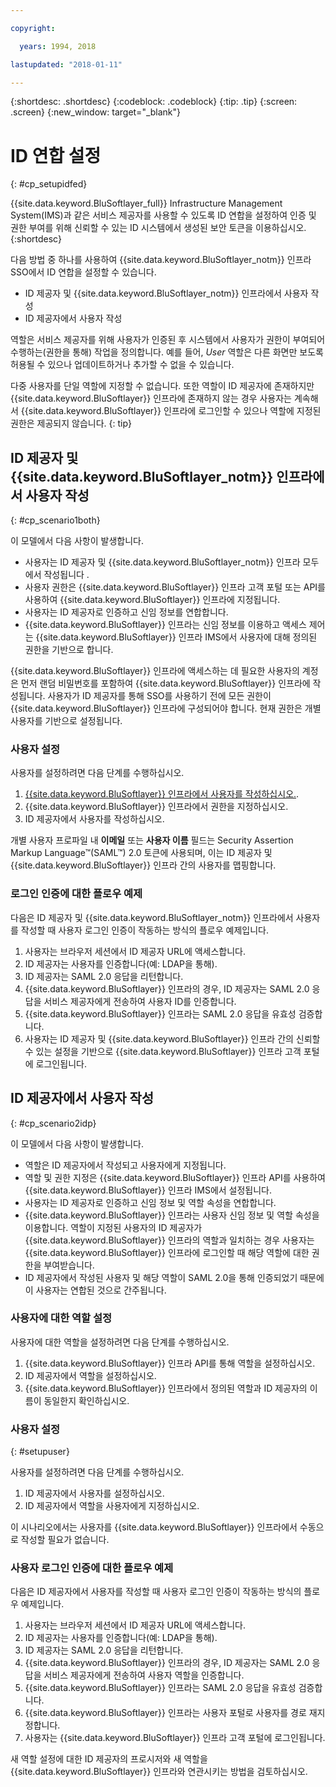```yaml
---

copyright:

  years: 1994, 2018

lastupdated: "2018-01-11"

---
```


{:shortdesc: .shortdesc}
{:codeblock: .codeblock}
{:tip: .tip}
{:screen: .screen}
{:new_window: target="_blank"}

# ID 연합 설정
{: #cp_setupidfed}

{{site.data.keyword.BluSoftlayer_full}} Infrastructure Management System(IMS)과 같은 서비스 제공자를 사용할 수 있도록 ID 연합을 설정하여
인증 및 권한 부여를 위해 신뢰할 수 있는 ID 시스템에서 생성된 보안 토큰을 이용하십시오.
{:shortdesc}

다음 방법 중 하나를 사용하여 {{site.data.keyword.BluSoftlayer_notm}} 인프라 SSO에서 ID 연합을 설정할 수 있습니다.
* ID 제공자 및 {{site.data.keyword.BluSoftlayer_notm}} 인프라에서 사용자 작성
* ID 제공자에서 사용자 작성

역할은 서비스 제공자를 위해 사용자가 인증된 후 시스템에서 사용자가 권한이 부여되어 수행하는(권한을 통해) 작업을 정의합니다. 예를 들어, *User* 역할은 다른 화면만 보도록 허용될 수 있으나 업데이트하거나 추가할 수 없을 수 있습니다.

다중 사용자를 단일 역할에 지정할 수 없습니다. 또한 역할이 ID 제공자에 존재하지만 {{site.data.keyword.BluSoftlayer}} 인프라에 존재하지 않는 경우 사용자는 계속해서 {{site.data.keyword.BluSoftlayer}} 인프라에 로그인할 수 있으나 역할에 지정된 권한은 제공되지 않습니다.
{: tip}


## ID 제공자 및 {{site.data.keyword.BluSoftlayer_notm}} 인프라에서 사용자 작성
{: #cp_scenario1both}

이 모델에서 다음 사항이 발생합니다.
* 사용자는 ID 제공자 및 {{site.data.keyword.BluSoftlayer_notm}} 인프라 모두에서 작성됩니다 .
* 사용자 권한은 {{site.data.keyword.BluSoftlayer}} 인프라 고객 포털 또는 API를 사용하여 {{site.data.keyword.BluSoftlayer}} 인프라에 지정됩니다.
* 사용자는 ID 제공자로 인증하고 신임 정보를 연합합니다.
* {{site.data.keyword.BluSoftlayer}} 인프라는 신임 정보를 이용하고 액세스 제어는 {{site.data.keyword.BluSoftlayer}} 인프라 IMS에서 사용자에 대해 정의된 권한을 기반으로 합니다.

{{site.data.keyword.BluSoftlayer}} 인프라에 액세스하는 데 필요한 사용자의 계정은 먼저 랜덤 비밀번호를 포함하여
{{site.data.keyword.BluSoftlayer}} 인프라에 작성됩니다. 사용자가 ID 제공자를 통해 SSO를 사용하기 전에 모든 권한이 {{site.data.keyword.BluSoftlayer}} 인프라에 구성되어야 합니다. 현재 권한은 개별 사용자를 기반으로 설정됩니다.

### 사용자 설정
사용자를 설정하려면 다음 단계를 수행하십시오.

1. [{{site.data.keyword.BluSoftlayer}} 인프라에서 사용자를 작성하십시오.](/docs/customer-portal/cpmanacctadduser.html#customerportal_addusertocpacct).
2. {{site.data.keyword.BluSoftlayer}} 인프라에서 권한을 지정하십시오.
3. ID 제공자에서 사용자를 작성하십시오.

개별 사용자 프로파일 내 **이메일** 또는 **사용자 이름** 필드는 Security Assertion Markup Language&trade;(SAML&trade;) 2.0 토큰에 사용되며,
이는 ID 제공자 및 {{site.data.keyword.BluSoftlayer}} 인프라 간의 사용자를 맵핑합니다.

### 로그인 인증에 대한 플로우 예제
다음은 ID 제공자 및 {{site.data.keyword.BluSoftlayer_notm}} 인프라에서 사용자를 작성할 때 사용자 로그인 인증이 작동하는 방식의 플로우 예제입니다.
1. 사용자는 브라우저 세션에서 ID 제공자 URL에 액세스합니다.
2. ID 제공자는 사용자를 인증합니다(예: LDAP을 통해).
3. ID 제공자는 SAML 2.0 응답을 리턴합니다.
4. {{site.data.keyword.BluSoftlayer}} 인프라의 경우, ID 제공자는 SAML 2.0 응답을 서비스 제공자에게 전송하여 사용자 ID를 인증합니다.
5. {{site.data.keyword.BluSoftlayer}} 인프라는 SAML 2.0 응답을 유효성 검증합니다.
6. 사용자는 ID 제공자 및 {{site.data.keyword.BluSoftlayer}} 인프라 간의 신뢰할 수 있는 설정을 기반으로 {{site.data.keyword.BluSoftlayer}} 인프라 고객 포털에 로그인됩니다.


## ID 제공자에서 사용자 작성
{: #cp_scenario2idp}

이 모델에서 다음 사항이 발생합니다.
* 역할은 ID 제공자에서 작성되고 사용자에게 지정됩니다.
* 역할 및 권한 지정은 {{site.data.keyword.BluSoftlayer}} 인프라 API를 사용하여 {{site.data.keyword.BluSoftlayer}} 인프라 IMS에서 설정됩니다.
* 사용자는 ID 제공자로 인증하고 신임 정보 및 역할 속성을 연합합니다.
* {{site.data.keyword.BluSoftlayer}} 인프라는 사용자 신임 정보 및 역할 속성을 이용합니다. 역할이 지정된 사용자의 ID 제공자가
{{site.data.keyword.BluSoftlayer}} 인프라의 역할과 일치하는 경우 사용자는 {{site.data.keyword.BluSoftlayer}} 인프라에 로그인할 때 해당 역할에 대한 권한을 부여받습니다.
* ID 제공자에서 작성된 사용자 및 해당 역할이 SAML 2.0을 통해 인증되었기 때문에 이 사용자는 연합된 것으로 간주됩니다.

### 사용자에 대한 역할 설정
사용자에 대한 역할을 설정하려면 다음 단계를 수행하십시오.

1. {{site.data.keyword.BluSoftlayer}} 인프라 API를 통해 역할을 설정하십시오.
2. ID 제공자에서 역할을 설정하십시오.
3. {{site.data.keyword.BluSoftlayer}} 인프라에서 정의된 역할과 ID 제공자의 이름이 동일한지 확인하십시오.

### 사용자 설정
{: #setupuser}

사용자를 설정하려면 다음 단계를 수행하십시오.

1. ID 제공자에서 사용자를 설정하십시오.
2. ID 제공자에서 역할을 사용자에게 지정하십시오.

이 시나리오에서는 사용자를 {{site.data.keyword.BluSoftlayer}} 인프라에서 수동으로 작성할 필요가 없습니다.

### 사용자 로그인 인증에 대한 플로우 예제
다음은 ID 제공자에서 사용자를 작성할 때 사용자 로그인 인증이 작동하는 방식의 플로우 예제입니다.
1. 사용자는 브라우저 세션에서 ID 제공자 URL에 액세스합니다.
2. ID 제공자는 사용자를 인증합니다(예: LDAP을 통해).
3. ID 제공자는 SAML 2.0 응답을 리턴합니다.
4. {{site.data.keyword.BluSoftlayer}} 인프라의 경우, ID 제공자는 SAML 2.0 응답을 서비스 제공자에게 전송하여 사용자 역할을 인증합니다.
5. {{site.data.keyword.BluSoftlayer}} 인프라는 SAML 2.0 응답을 유효성 검증합니다.
6. {{site.data.keyword.BluSoftlayer}} 인프라는 사용자 포털로 사용자를 경로 재지정합니다.
7. 사용자는 {{site.data.keyword.BluSoftlayer}} 인프라 고객 포털에 로그인됩니다.

새 역할 설정에 대한 ID 제공자의 프로시저와 새 역할을 {{site.data.keyword.BluSoftlayer}} 인프라와 연관시키는 방법을 검토하십시오.
